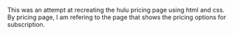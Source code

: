 This was an attempt at recreating the hulu pricing page using html and css. 
By pricing page, I am refering to the page that shows the pricing options for subscription.
